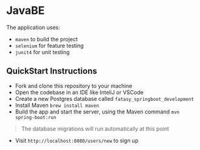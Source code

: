 # JavaBE
The application uses:
  - `maven` to build the project
  - `selenium` for feature testing
  - `junit4` for unit testing
  
  
  
## QuickStart Instructions
- Fork and clone this repository to your machine
- Open the codebase in an IDE like InteliJ or VSCode
- Create a new Postgres database called `fatasy_springboot_development`
- Install Maven `brew install maven`
- Build the app and start the server, using the Maven command `mvn spring-boot:run`
> The database migrations will run automatically at this point
- Visit `http://localhost:8080/users/new` to sign up
